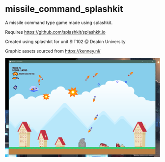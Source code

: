 # missile_command_splashkit

A missile command type game made using splashkit.

Requires https://github.com/splashkit/splashkit.io

Created using splashkit for unit SIT102 @ Deakin University

Graphic assets sourced from https://kenney.nl/

![game screenshot](https://github.com/jpdyno/missile_command_splashkit/blob/main/screenshot.png?raw=true)

